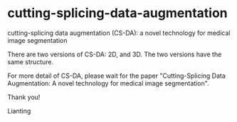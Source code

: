 # cutting-splicing-data-augmentation
cutting-splicing data augmentation (CS-DA): a novel technology for medical image segmentation

There are two versions of CS-DA: 2D, and 3D. The two versions have the same structure.

For more detail of CS-DA, please wait for the paper "Cutting-Splicing Data Augmentation: A novel technology for medical image segmentation".

Thank you!

Lianting

